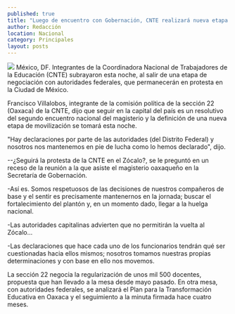 ```yaml
---
published: true
title: "Luego de encuentro con Gobernación, CNTE realizará nueva etapa de movilizaciones"
author: Redacción
location: Nacional
category: Principales
layout: posts
---
```


![](http://i.imgur.com/4HYfAyEm.jpg)
México, DF. Integrantes de la Coordinadora Nacional de Trabajadores de la Educación (CNTE) subrayaron esta noche, al salir de una etapa de negociación con autoridades federales, que permanecerán en protesta en la Ciudad de México.

Francisco Villalobos, integrante de la comisión política de la sección 22 (Oaxaca) de la CNTE, dijo que seguir en la capital del país es un resolutivo del segundo encuentro nacional del magisterio y la definición de una nueva etapa de movilización se tomará esta noche.

"Hay declaraciones por parte de las autoridades (del Distrito Federal) y nosotros nos mantenemos en pie de lucha como lo hemos declarado", dijo.

--¿Seguirá la protesta de la CNTE en el Zócalo?, se le preguntó en un receso de la reunión a la que asiste el magisterio oaxaqueño en la Secretaría de Gobernación.

-Así es. Somos respetuosos de las decisiones de nuestros compañeros de base y el sentir es precisamente mantenernos en la jornada; buscar el fortalecimiento del plantón y, en un momento dado, llegar a la huelga nacional.

-Las autoridades capitalinas advierten que no permitirán la vuelta al Zócalo...

-Las declaraciones que hace cada uno de los funcionarios tendrán qué ser cuestionadas hacia ellos mismos; nosotros tomamos nuestras propias determinaciones y con base en ello nos movemos. 
 
La sección 22 negocia la regularización de unos mil 500 docentes, propuesta que han llevado a la mesa desde mayo pasado. En otra mesa, con autoridades federales, se analizará el Plan para la Transformación Educativa en Oaxaca y el seguimiento a la minuta firmada hace cuatro meses.
